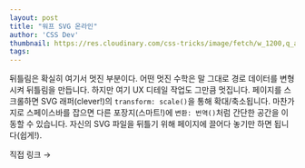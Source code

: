 ```yaml
---
layout: post
title: "워프 SVG 온라인"
author: 'CSS Dev'
thumbnail: https://res.cloudinary.com/css-tricks/image/fetch/w_1200,q_auto,f_auto/https://css-tricks.com/wp-content/uploads/2020/08/Screen-Shot-2020-08-04-at-4.05.08-PM.png
tags: 
---
```



뒤틀림은 확실히 여기서 멋진 부분이다. 어떤 멋진 수학은 말 그대로 경로 데이터를 변형시켜 뒤틀림을 만듭니다. 하지만 여기 UX 디테일 작업도 그만큼 멋집니다. 페이지를 스크롤하면 SVG 래퍼(clever!)의 `transform: scale()`을 통해 확대/축소됩니다. 마찬가지로 스페이스바를 잡으면 다른 포장지(스마트!)에 `변환: 번역()`처럼 간단한 공간을 이동할 수 있습니다. 자신의 SVG 파일을 뒤틀기 위해 페이지에 끌어다 놓기만 하면 됩니다(쉽게!).

직접 링크 →